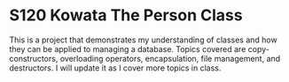 # S120 Kowata The Person Class
This is a project that demonstrates my understanding of classes and how they can be applied to managing a database. Topics covered are copy-constructors, overloading operators, encapsulation, file management, and destructors. I will update it as I cover more topics in class. 
